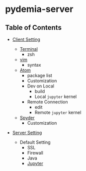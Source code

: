 # pydemia-server

## Table of Contents

* [Client Setting](https://github.com/pydemia/pydemia-server/blob/master/scripts/client/clientsetting.md)
  - [Terminal](https://github.com/pydemia/pydemia-server/blob/master/scripts/client/terminal.md)
    * zsh
  - [vim](https://github.com/pydemia/pydemia-server/blob/master/scripts/client/vim.md)
    * syntax
  - [Atom](https://github.com/pydemia/pydemia-server/blob/master/scripts/client/atom.md)
    * package list
    * Customization
    * Dev on Local
      - build
      - Local `jupyter` kernel
    * Remote Connection
      - edit
      - Remote `jupyter` kernel
  - [Spyder](https://github.com/pydemia/pydemia-server/blob/master/scripts/client/spyder.md)
    * Customization


* [Server Setting](https://github.com/pydemia/pydemia-server/blob/master/scripts/server/serversetting.md)
  - Default Setting
    - SSL
    - Firewall
    - Java
    - [Jupyter](https://github.com/pydemia/Jupyter/blob/master/README.md)

